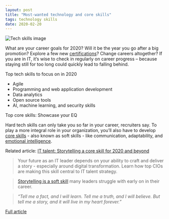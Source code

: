 ```yaml
---
layout: post
title: "Most-wanted technology and core skills"
tags: technology skills
date: 2020-02-20
---
```


![Tech skills image](https://enterprisersproject.com/sites/default/files/styles/620x350/public/images/cio_talent_6.png?itok=JV-zSor3)

What are your career goals for 2020? Will it be the year you go after a big promotion? Explore a few new 
[certifications](https://enterprisersproject.com/article/2019/3/15-it-certifications-worth-watching)? 
Change careers altogether? If you are in IT, it’s wise to check in regularly on career progress – because 
staying still for too long could quickly lead to falling behind.

Top tech skills to focus on in 2020

- Agile
- Programming and web application development
- Data analytics
- Open source tools
- AI, machine learning, and security skills

Top core skills: Showcase your EQ

Hard tech skills can only take you so far in your career, recruiters say. To play a more integral role 
in your organization, you’ll also have to develop 
[core skills](https://enterprisersproject.com/article/2019/8/why-soft-skills-core-to-IT) - also known 
as soft skills - like communication, adaptability, and 
[emotional intelligence](https://enterprisersproject.com/tags/emotional-intelligence).

Related article: [IT talent: Storytelling a core skill for 2020 and beyond](https://enterprisersproject.com/article/2020/1/it-talent-power-storytelling)

> Your future as an IT leader depends on your ability to craft and deliver a story - especially 
around digital transformation. Learn how top CIOs are making this skill central to IT talent strategy.

> [Storytelling is a soft skill](https://enterprisersproject.com/article/2019/2/soft-skills-leaders-essentials) 
many leaders struggle with early on in their career.

> *“Tell me a fact, and I will learn. Tell me a truth, and I will believe. But tell me a story, and it 
will live in my heart forever.”*

[Full article](https://enterprisersproject.com/article/2020/1/it-career-goals-2020-top-skills)
